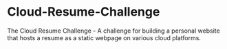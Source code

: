 # Cloud-Resume-Challenge
The Cloud Resume Challenge - A challenge for building a personal website that hosts a resume as a static webpage on various cloud platforms.
